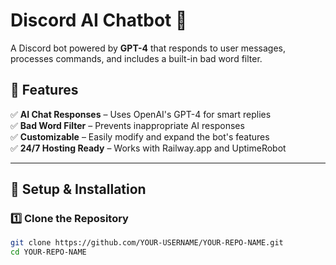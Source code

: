 # Discord AI Chatbot 🤖

A Discord bot powered by **GPT-4** that responds to user messages, processes commands, and includes a built-in bad word filter.

## 🚀 Features
✅ **AI Chat Responses** – Uses OpenAI's GPT-4 for smart replies  
✅ **Bad Word Filter** – Prevents inappropriate AI responses  
✅ **Customizable** – Easily modify and expand the bot's features  
✅ **24/7 Hosting Ready** – Works with Railway.app and UptimeRobot  

---

## 🔧 Setup & Installation

### **1️⃣ Clone the Repository**
```sh
git clone https://github.com/YOUR-USERNAME/YOUR-REPO-NAME.git
cd YOUR-REPO-NAME
